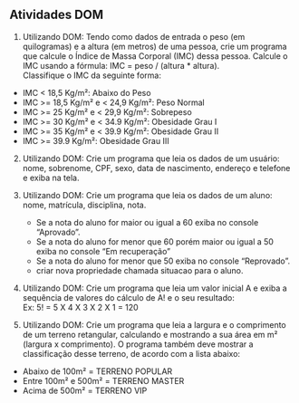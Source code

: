 
## Atividades DOM

1. Utilizando DOM: Tendo como dados de entrada o peso (em quilogramas) e a altura (em metros) de uma pessoa, crie um programa que calcule o Índice de Massa Corporal (IMC) dessa pessoa. Calcule o IMC usando a fórmula: IMC = peso / (altura * altura).  
Classifique o IMC da seguinte forma:  
- IMC < 18,5 Kg/m²: Abaixo do Peso  
- IMC >= 18,5 Kg/m² e < 24,9 Kg/m²: Peso Normal  
- IMC >= 25 Kg/m² e < 29,9 Kg/m²: Sobrepeso  
- IMC >= 30 Kg/m² e < 34.9 Kg/m²: Obesidade Grau I  
- IMC >= 35 Kg/m² e < 39.9 Kg/m²: Obesidade Grau II  
- IMC >= 39.9 Kg/m²: Obesidade Grau III  

2. Utilizando DOM: Crie um programa que leia os dados de um usuário:  
    nome, sobrenome, CPF, sexo, data de nascimento, endereço e telefone e exiba na tela.  

3. Utilizando DOM: Crie um programa que leia os dados de um aluno: nome, matrícula,
     disciplina, nota.  
   - Se a nota do aluno for maior ou igual a 60 exiba no console “Aprovado”.  
   - Se a nota do aluno for menor que 60 porém maior ou igual a 50 exiba no console “Em recuperação”  
   - Se a nota do aluno for menor que 50 exiba no console “Reprovado”.  
   - criar nova propriedade chamada situacao para o aluno.  

4. Utilizando DOM: Crie um programa que leia um valor inicial A e exiba a sequência de valores do cálculo de A! e o seu resultado:  
  Ex: 5! = 5 X 4 X 3 X 2 X 1 = 120  

5. Utilizando DOM: Crie um programa que leia a largura e o comprimento de um terreno retangular, calculando e mostrando a sua área em m² (largura x comprimento). O programa também deve mostrar a classificação desse terreno, de acordo com a lista abaixo:  
- Abaixo de 100m² = TERRENO POPULAR  
- Entre 100m² e 500m² = TERRENO MASTER  
- Acima de 500m² = TERRENO VIP  